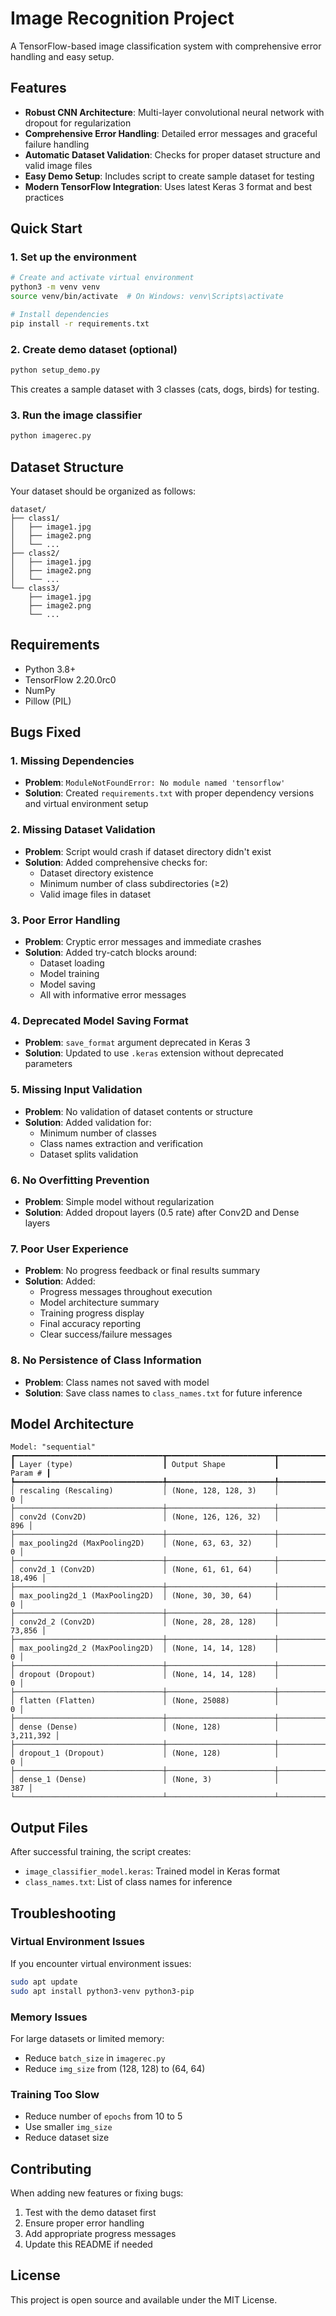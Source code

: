 # Image Recognition Project

A TensorFlow-based image classification system with comprehensive error handling and easy setup.

## Features

- **Robust CNN Architecture**: Multi-layer convolutional neural network with dropout for regularization
- **Comprehensive Error Handling**: Detailed error messages and graceful failure handling
- **Automatic Dataset Validation**: Checks for proper dataset structure and valid image files
- **Easy Demo Setup**: Includes script to create sample dataset for testing
- **Modern TensorFlow Integration**: Uses latest Keras 3 format and best practices

## Quick Start

### 1. Set up the environment

```bash
# Create and activate virtual environment
python3 -m venv venv
source venv/bin/activate  # On Windows: venv\Scripts\activate

# Install dependencies
pip install -r requirements.txt
```

### 2. Create demo dataset (optional)

```bash
python setup_demo.py
```

This creates a sample dataset with 3 classes (cats, dogs, birds) for testing.

### 3. Run the image classifier

```bash
python imagerec.py
```

## Dataset Structure

Your dataset should be organized as follows:

```
dataset/
├── class1/
│   ├── image1.jpg
│   ├── image2.png
│   └── ...
├── class2/
│   ├── image1.jpg
│   ├── image2.png
│   └── ...
└── class3/
    ├── image1.jpg
    ├── image2.png
    └── ...
```

## Requirements

- Python 3.8+
- TensorFlow 2.20.0rc0
- NumPy
- Pillow (PIL)

## Bugs Fixed

### 1. **Missing Dependencies**
- **Problem**: `ModuleNotFoundError: No module named 'tensorflow'`
- **Solution**: Created `requirements.txt` with proper dependency versions and virtual environment setup

### 2. **Missing Dataset Validation**
- **Problem**: Script would crash if dataset directory didn't exist
- **Solution**: Added comprehensive checks for:
  - Dataset directory existence
  - Minimum number of class subdirectories (≥2)
  - Valid image files in dataset

### 3. **Poor Error Handling**
- **Problem**: Cryptic error messages and immediate crashes
- **Solution**: Added try-catch blocks around:
  - Dataset loading
  - Model training
  - Model saving
  - All with informative error messages

### 4. **Deprecated Model Saving Format**
- **Problem**: `save_format` argument deprecated in Keras 3
- **Solution**: Updated to use `.keras` extension without deprecated parameters

### 5. **Missing Input Validation**
- **Problem**: No validation of dataset contents or structure
- **Solution**: Added validation for:
  - Minimum number of classes
  - Class names extraction and verification
  - Dataset splits validation

### 6. **No Overfitting Prevention**
- **Problem**: Simple model without regularization
- **Solution**: Added dropout layers (0.5 rate) after Conv2D and Dense layers

### 7. **Poor User Experience**
- **Problem**: No progress feedback or final results summary
- **Solution**: Added:
  - Progress messages throughout execution
  - Model architecture summary
  - Training progress display
  - Final accuracy reporting
  - Clear success/failure messages

### 8. **No Persistence of Class Information**
- **Problem**: Class names not saved with model
- **Solution**: Save class names to `class_names.txt` for future inference

## Model Architecture

```
Model: "sequential"
┏━━━━━━━━━━━━━━━━━━━━━━━━━━━━━━━━━┳━━━━━━━━━━━━━━━━━━━━━━━━┳━━━━━━━━━━━━━━━┓
┃ Layer (type)                    ┃ Output Shape           ┃       Param # ┃
┡━━━━━━━━━━━━━━━━━━━━━━━━━━━━━━━━━╇━━━━━━━━━━━━━━━━━━━━━━━━╇━━━━━━━━━━━━━━━┩
│ rescaling (Rescaling)           │ (None, 128, 128, 3)    │             0 │
├─────────────────────────────────┼────────────────────────┼───────────────┤
│ conv2d (Conv2D)                 │ (None, 126, 126, 32)   │           896 │
├─────────────────────────────────┼────────────────────────┼───────────────┤
│ max_pooling2d (MaxPooling2D)    │ (None, 63, 63, 32)     │             0 │
├─────────────────────────────────┼────────────────────────┼───────────────┤
│ conv2d_1 (Conv2D)               │ (None, 61, 61, 64)     │        18,496 │
├─────────────────────────────────┼────────────────────────┼───────────────┤
│ max_pooling2d_1 (MaxPooling2D)  │ (None, 30, 30, 64)     │             0 │
├─────────────────────────────────┼────────────────────────┼───────────────┤
│ conv2d_2 (Conv2D)               │ (None, 28, 28, 128)    │        73,856 │
├─────────────────────────────────┼────────────────────────┼───────────────┤
│ max_pooling2d_2 (MaxPooling2D)  │ (None, 14, 14, 128)    │             0 │
├─────────────────────────────────┼────────────────────────┼───────────────┤
│ dropout (Dropout)               │ (None, 14, 14, 128)    │             0 │
├─────────────────────────────────┼────────────────────────┼───────────────┤
│ flatten (Flatten)               │ (None, 25088)          │             0 │
├─────────────────────────────────┼────────────────────────┼───────────────┤
│ dense (Dense)                   │ (None, 128)            │     3,211,392 │
├─────────────────────────────────┼────────────────────────┼───────────────┤
│ dropout_1 (Dropout)             │ (None, 128)            │             0 │
├─────────────────────────────────┼────────────────────────┼───────────────┤
│ dense_1 (Dense)                 │ (None, 3)              │           387 │
└─────────────────────────────────┴────────────────────────┴───────────────┘
```

## Output Files

After successful training, the script creates:
- `image_classifier_model.keras`: Trained model in Keras format
- `class_names.txt`: List of class names for inference

## Troubleshooting

### Virtual Environment Issues
If you encounter virtual environment issues:
```bash
sudo apt update
sudo apt install python3-venv python3-pip
```

### Memory Issues
For large datasets or limited memory:
- Reduce `batch_size` in `imagerec.py`
- Reduce `img_size` from (128, 128) to (64, 64)

### Training Too Slow
- Reduce number of `epochs` from 10 to 5
- Use smaller `img_size`
- Reduce dataset size

## Contributing

When adding new features or fixing bugs:
1. Test with the demo dataset first
2. Ensure proper error handling
3. Add appropriate progress messages
4. Update this README if needed

## License

This project is open source and available under the MIT License.
